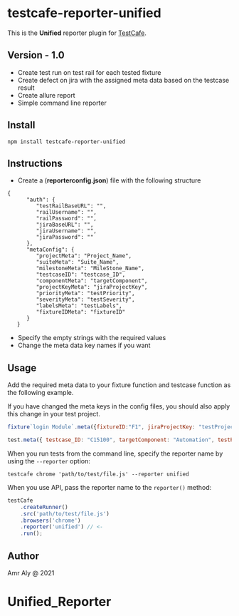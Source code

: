 # testcafe-reporter-unified

This is the **Unified** reporter plugin for [TestCafe](http://devexpress.github.io/testcafe).

## Version - 1.0
- Create test run on test rail for each tested fixture
- Create defect on jira with the assigned meta data based on the testcase result
- Create allure report 
- Simple command line reporter

## Install

```
npm install testcafe-reporter-unified
```
## Instructions

- Create a (**reporterconfig.json**) file with the following structure 
```
{
      "auth": {
         "testRailBaseURL": "",
         "railUsername": "",
         "railPassword": "",
         "jiraBaseURL": "",
         "jiraUsername": "",
         "jiraPassword": ""
      },
      "metaConfig": {
         "projectMeta": "Project_Name",
         "suiteMeta": "Suite_Name",
         "milestoneMeta": "MileStone_Name",
         "testcaseID": "testcase_ID",
         "componentMeta": "targetComponent",
         "projectKeyMeta": "jiraProjectKey",
         "priorityMeta": "testPriority",
         "severityMeta": "testSeverity",
         "labelsMeta": "testLabels",
         "fixtureIDMeta": "fixtureID"
      }
   }
```
- Specify the empty strings with the required values
- Change the meta data key names if you want

## Usage

Add the required meta data to your fixture function and testcase function as the following example.

If you have changed the meta keys in the config files, you should also apply this change in your test project.

```js
fixture`login Module`.meta({fixtureID:"F1", jiraProjectKey: "testProject", Project_Name: "Test Project", Suite_Name: "Test Web Suite", MileStone_Name: "Testcafe Integration" })
```

```js
test.meta({ testcase_ID: "C15100", targetComponent: "Automation", testPriority: "High", testSeverity: "Critical", testLabels: "SystemTest"})
```

When you run tests from the command line, specify the reporter name by using the `--reporter` option:

```
testcafe chrome 'path/to/test/file.js' --reporter unified
```


When you use API, pass the reporter name to the `reporter()` method:

```js
testCafe
    .createRunner()
    .src('path/to/test/file.js')
    .browsers('chrome')
    .reporter('unified') // <-
    .run();
```

## Author
Amr Aly @ 2021
# Unified_Reporter
